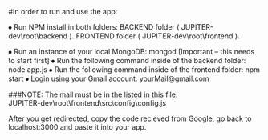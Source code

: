 #In order to run and use the app:

⦁	Run NPM install in both folders:
BACKEND folder ( JUPITER-dev\root\backend ).
FRONTEND folder (  JUPITER-dev\root\frontend ).

⦁	Run an instance of  your local MongoDB:
	mongod	[Important – this needs to start first]
⦁	Run the following command inside of the backend folder:
	node app.js 
⦁	Run the following command inside of the frontend folder:
	npm start
⦁	Login using your Gmail account:
	yourMail@gmail.com

###NOTE: The mail must be in the listed in this file:  
JUPITER-dev\root\frontend\src\config\config.js

After you get redirected, copy the code recieved from Google, go back to localhost:3000 and paste it into your app.